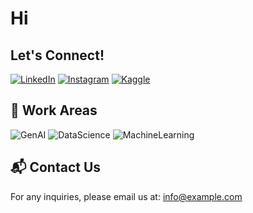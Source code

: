 # Hi 

## Let's Connect!


[![LinkedIn](https://img.shields.io/badge/LinkedIn-blue?style=for-the-badge&logo=linkedin)](https://linkedin.com/in/hasan-budak-741343225)
[![Instagram](https://img.shields.io/badge/Instagram-purple?style=for-the-badge&logo=instagram)](https://instagram.com)
[![Kaggle](https://img.shields.io/badge/Kaggle-blue?style=for-the-badge&logo=kaggle)](https://kaggle.com/hasanbudak)

## 🤖 Work Areas
![GenAI](https://img.shields.io/badge/GenAI-blue?style=for-the-badge)
![DataScience](https://img.shields.io/badge/DataScience-yellow?style=for-the-badge)
![MachineLearning](https://img.shields.io/badge/MachineLearning-orange?style=for-the-badge)



## 📬 Contact Us
For any inquiries, please email us at: [info@example.com](mailto:07budak70@gmail.com)
